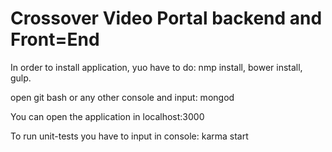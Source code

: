 # Crossover Video Portal backend and Front=End

In order to install application, yuo have to do:
nmp install,
bower install,
gulp.

open git bash or any other console and input: mongod

You can open the application in localhost:3000

To run unit-tests you have to input in console: karma start